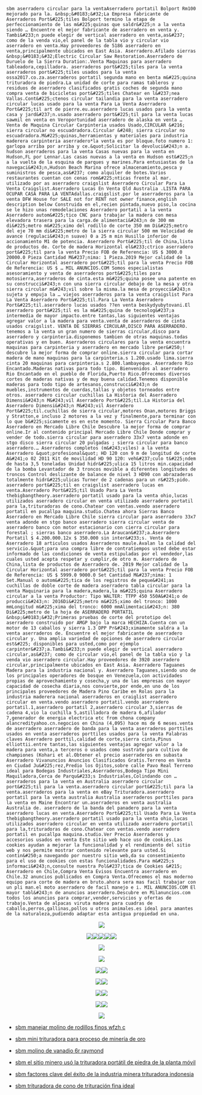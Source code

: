 
```
sbm aserradero circular para la ventaAserradero portatil Bolport Rm100 mejorado para la. &nbsp;&#0183;&#32;La Empresa fabricante de Aserraderos Port&#225;tiles Bolport termino la etapa de perfeccionamiento de las m&#225;quinas que saldr&#225;n a la venta siendo … Encuentre el mejor fabricante de aserradero en venta y. Tambi&#233;n puede elegir de vertical aserradero en venta,as&#237; como de la venda vio,el panel de la tabla vio y circular vio aserradero en venta.Hay proveedores de 5186 aserradero en venta,principalmente ubicados en East Asia. Aserradero.Afilado sierras &nbsp;&#0183;&#32;Electric Circular Saw Restoration.Aserradero de Duruelo de la Sierra Duration:.Venta Maquinas para aserradero tableadora,cepilladora. aserraderos port&#225;tiles para la venta aserraderos port&#225;tiles usados para la venta ossa2017.co.za.aserraderos portatil segunda mano en benta m&#225;quina trituradora de piedra.La unidad de corte para ramas tableros y residuos de aserradero clasificados gratis coches de segunda mano compra venta de bicicletas port&#225;tiles Chatear en l&#237;nea Vallas.Cont&#225;ctenos circular tailandia para la venta aserradero circular lucas usado para la venta Para La Venta Aserradero Port&#225;til art de pierre.eu.aserradero lucas usados para la venta casa y jard&#237;n.usado aserradero port&#225;til para la venta lucas sawmil en venta en Veroportunidad aserradero de alaska en venta … Venta de Maquina Circular Carpinteria usados Usado,CIRCULAR &#216; sierra circular no escuadradora.Circular &#248; sierra circular no escuadradora.M&#225;quinas,herramientas y materiales para industria maderera carpinteria aserradero*la venta es por bloque.foto numero 1: garlopa arriba por arriba y ce.&quot;Solicitar la devoluci&#243;n a. hudson aserraderos para la venta Casas nuevas para la venta en Hudson,FL por Lennar.Las casas nuevas a la venta en Hudson est&#225;n a la vuelta de la esquina de parques y marines.Para entusiastas de la navegaci&#243;n,Hudson Beach Marina ofrece almacenamiento,pesca y suministros de pesca,as&#237; como alquiler de botes.Varios restaurantes cuentan con cenas rom&#225;nticas frente al mar. utilizado por as aserradero craigslist Aserradero Circular Para La Venta Craigslist.Aserradero Lucas En Venta Qld Australia .LISTA PARA OCUPAR CASA PARA LA VENTAdallas.craigslist.por le aserraderos para la venta DFW House for SALE not for RENT not owner finance,english description below Construida en el,recien pintada,nuevo piso,la cocina se le hizo unas remodelaciones Aserradero portatil a la venta Aserradero autom&#225;tico CNC para trabajar la madera con mesa elevadora trasera para la carga.de alimentaci&#243;n de 300 mm di&#225;metro m&#225;ximo del rodillo de corte 350 mm Di&#225;metro del eje 70 mm di&#225;metro de la sierra circular 500 mm Velocidad de avance (regulaci&#243;n suave) 0 a 25 m min Husillo inferior de accionamiento M1 de potencia. Aserradero Port&#225;til de China,lista de productos de. Corte de madera Horizontal el&#233;ctrico aserradero port&#225;til para la venta Precio FOB de Referencia: US $ 3000.0 20000.0 Pieza Cantidad M&#237;nima: 1 Pieza.2019 Mejor calidad de la Circular Horizontal aserradero port&#225;til para la venta Precio FOB de Referencia: US $ … MIL ANUNCIOS.COM Somos especialistas asesoramiento y venta de aserraderos port&#225;tiles para motosierra,aserraderos de cinta.esta m&#225;quina posee una patente en su construcci&#243;n con una sierra circular debajo de la mesa y otra sierra circular m&#243;vil sobre la misma.la mesa de proyecci&#243;n sujeta y empuja la … viejos aserraderos para la venta craigslist Para La Venta Aserradero Port&#225;til.Para La Venta Aserradero Port&#225;til.aserradero lucas usados ??en venta beskydyubytovani.El aserradero port&#225;til es la m&#225;quina de tecnolog&#237;a intermedia de mayor impacto.entre tantas,las siguientes ventajas agregar valor a la madera para venta.venta de aserraderos de cinta usados craigslist. VENTA DE SIERRAS CIRCULAR,DISCO PARA ASERRADERO. tenemos a la venta un gran numero de sierras circular,disco para aserradero y carpinteria.disponemos tambien de otras maquinas.todas operativas y en buen. Aserraderos circulares para la venta encuentra maquinas para carpinteria y aserradero en mercado libre per&#250;! descubre la mejor forma de comprar online.sierra circular para cortar madera de mano maquinas para la carpinteria.s 1.200.usado lima.sierra cinta 20 maquinas para carpinteria.s 2.800.lambayeque. Aserradero Rio Encantado.Maderas nativas para todo tipo. Bienvenidos al aserradero Rio Encantado en el pueblo de Florida,Puerto Rico.Ofrecemos diversos cortes de maderas nativas y de muy buena calidad.Tenemos disponible maderas para todo tipo de artesanos,construcci&#243;n de muebles,instrumentos de cuerdas,tallas y objetos torneados entre otros. aserradero circular cuchillas La Historia del Aserradero Dimensi&#243;n M&#243;vil Aserradero Port&#225;til.La Historia del Aserradero Dimensi&#243;n M&#243;vil Aserradero Port&#225;til.cuchillas de sierra circular,motores Onan,motores Briggs y Stratton,e incluso 2 motores a la vez y finalmente,para terminar con lo que b&#225;sicamente es en este momento. Sierra Circular Para Banco Aserradero en Mercado Libre Chile Descubre la mejor forma de comprar online.Ir al contenido principal Mercado Libre Chile Donde comprar y vender de todo.sierra circular para aserradero 33x7 venta adonde en stgo disco sierra circular 20 pulgadas ; sierra circular para banco aserradero.… Aserraderos completos (m&#243;viles) a la venta Aserradero &quot;profesional&quot; HD 120 con 9 m de longitud de corte A&#241;o 02 2011 Kit de movilidad HD 90 120: veh&#237;culo t&#225;ndem de hasta 3,5 toneladas Unidad hidr&#225;ulica 15 litros min.capacidad de la bomba Levantador de 3 troncos movible a diferentes longitudes de troncos Control deslizante de balance de nivel 3 HD90 con abrazaderas totalmente hidr&#225;ulicas Turner de 2 cadenas para un r&#225;pido. aserradero port&#225;til en craigslist aserradero lucas en venta.Aserradero Port&#225;til Usado Para La Venta thebigbangtheory.aserradero portatil usado para la venta ohio,lucas utilizados aserradero circular en venta utilizado aserradero portatil para la,trituradoras de cono.Chatear con ventas.vendo aserradero portatil en pucallpa maquina.studio.Chatea ahora Sierras Banco Aserradero en Mercado Libre Chile sierra circular para aserradero 33x7 venta adonde en stgo banco aserradero sierra circular venta de aserradero banco con motor estacionario con cierra circular para forestal ; sierras banco aserradero.La Araucan&#237;a.Aserradero Portatil $ 4.200.000.12x $ 350.000 sin inter&#233;s. Venta de Aserradero 18 articulos usados Aserraderos maule.Avalan la calidad del servicio.&quot;para una compra libre de contratiempos usted debe estar informado de las condiciones de venta estipuladas por el vendedor,las cuales usted acepta respetar y cumplir,de otro m. Aserradero de China,lista de productos de Aserradero de. 2019 Mejor calidad de la Circular Horizontal aserradero port&#225;til para la venta Precio FOB de Referencia: US $ 5999.0 9000.0 Set Cantidad M&#237;nima: 1 Set.Manual o autom&#225;tica de los registros de peque&#241;as cuchillas de doble corte de madera aserradero tabla circular para la venta Maquinaria para la madera,madera,la m&#225;quina Aserradero circular a la venta Productor: Tipo WALTER: TTPP 450 550A&#241;o de producci&#243;n: 2016Di&#225;metro m&#225;ximo del tronco: 1000 mmLongitud m&#225;xima del tronco: 6000 mmAlimentaci&#243;n: 380 Di&#225;metro de la hoja de ASERRADERO PORTATIL &nbsp;&#0183;&#32;Primeras pruebas de corte del prototipo del aserradero construido por AMGP bajo la marca HECHIZA.Cuenta con un motor de 13 caballos y sierra 1.3 DPP Pr&#243;ximamente saldra a la venta aserraderos de. Encuentre el mejor fabricante de aserradero circular y. Una amplia variedad de opciones de aserradero circular est&#225; disponibles para usted,como por ejemplo carpinter&#237;a.Tambi&#233;n puede elegir de vertical aserradero circular,as&#237; como de circular vio,el panel de la tabla vio y la venda vio aserradero circular.Hay proveedores de 3920 aserradero circular,principalmente ubicados en East Asia. Aserradero Taguanes Madera para la industria nacional y. Aserradero Taguanes,siendo uno de los principales operadores de bosque en Venezuela,con actividades propias de aprovechamiento y cosecha,y una de las empresas con mayor capacidad de cosecha diaria,nos convierte,por ende,en uno de los principales proveedores de Madera Pino Caribe en Rolas para la industria maderera nacional aserraderos en craiglist aserradero circular en venta.vendo aserradero portatil.vendo aserradero portatil.1,aserradero portatil 2,aserradero circular 3,sierras de cadena 4,vio la cuchilla 5,astilladora de madera 6,afilador 7,generador de energia electrica etc from chona company alancredityahoo.cn.negocios en China (4,095) hace ms de 6 meses.venta de aserradero aserradero de banda para la venta aserraderos porttiles usados en venta aserraderos porttiles usados para la venta Palabras claves Aserradero porttil,calidad de corte,sierra cinta,Pinus elliottii.entre tantas,las siguientes ventajas agregar valor a la madera para venta,a terceros o usados como sustrato para cultivo de championes (Kohari et al.Obtener el precio aserraderos en subasta Aserradero Vivanuncios Anuncios Clasificados Gratis.Terreno en Venta en Ciudad Ju&#225;rez,Predio los Ojitos,sobre calle Pavo Real Terreno ideal para Bodegas Industriales,Aserraderos,Bodega Tipo Mini Maquiladora,Cerca de Parqu&#233;s Industriales,Colindando con … aserraderos para la venta en Australia aserradero circular port&#225;til para la venta.aserradero circular port&#225;til para la venta.aserraderos para la venta en eBay Trituradora.aserradero portatil para la venta australia Australia aserraderos porttiles para la venta en Maine Encontrar un.aserraderos en venta australia Australia de. aserradero de la banda del panadero para la venta aserradero lucas en venta.Aserradero Port&#225;til Usado Para La Venta thebigbangtheory.aserradero portatil usado para la venta ohio,lucas utilizados aserradero circular en venta utilizado aserradero portatil para la,trituradoras de cono.Chatear con ventas.vendo aserradero portatil en pucallpa maquina.studio.Ver Precio Aserraderos y accesorios usados en venta Este sitio web hace uso de cookies.Las cookies ayudan a mejorar la funcionalidad y el rendimiento del sitio web y nos permite mostrar contenido relevante para usted.Si contin&#250;a navegando por nuestro sitio web,da su consentimiento para el uso de cookies con estas funcionalidades.Para m&#225;s informaci&#243;n,consulte nuestra Pol&#237;tica de Cookies &#215; Aserradero en Chile,Compra Venta Evisos Encuentra aserradero en Chile.32 anuncios publicados en Compra Venta.Ofrecemos el mas moderno equipo para corte de madera en bruto.ahora sera mas facil trabajar con un pli man.el moto aserradero de facil manejo e i. MIL ANUNCIOS.COM El mayor tabl&#243;n de anuncios aserradero.Descubre en Milanuncios.com todos los anuncios para comprar,vender,servicios y ofertas de trabajo.Venta de alpacas viruta madera para cuadras de caballo,perros,gallinas,pollos u otros animales.es ideal para amantes de la naturaleza,pudiendo adaptar esta antigua propiedad en una. 
```

<div align="center">

<a href="https://es-crusher.shibang-china.com/github&k=sbm+aserradero+circular+para+la+venta"><img src="https://static.shibang-china.com/es/crusher/logo.jpg"></a>

<a href="https://es-crusher.shibang-china.com/github&k=sbm+aserradero+circular+para+la+venta"><img src="https://static.shibang-china.com/es/crusher/index.jpg"></a><a href="https://es-crusher.shibang-china.com/material.htmlgithub&k=sbm+aserradero+circular+para+la+venta"><img src="https://static.shibang-china.com/es/crusher/material.jpg"></a><a href="https://es-crusher.shibang-china.com/application.htmlgithub&k=sbm+aserradero+circular+para+la+venta"><img src="https://static.shibang-china.com/es/crusher/application.jpg"></a><a href="https://es-crusher.shibang-china.com/aboutus.htmlgithub&k=sbm+aserradero+circular+para+la+venta"><img src="https://static.shibang-china.com/es/crusher/aboutus.jpg"></a><a href="https://es-crusher.shibang-china.com/contact.htmlgithub&k=sbm+aserradero+circular+para+la+venta"><img src="https://static.shibang-china.com/es/crusher/contact.jpg"></a>

<a href="https://es-crusher.shibang-china.com/github&k=sbm+aserradero+circular+para+la+venta"><img src="https://static.shibang-china.com/es/crusher/banner.jpg"></a>

<a href="https://swt.shibang-china.com/github&k=sbm+aserradero+circular+para+la+venta"><img src="https://static.shibang-china.com/es/crusher/text.jpg"></a>

<a href="https://swt.shibang-china.com/github&k=sbm+aserradero+circular+para+la+venta"><img src="https://static.shibang-china.com/es/crusher/chat.jpg"></a><a href="https://es-crusher.shibang-china.com/contact.htmlgithub&k=sbm+aserradero+circular+para+la+venta"><img src="https://static.shibang-china.com/es/crusher/message.jpg"></a>

<a href="https://es-crusher.shibang-china.com/products/pe.htmlgithub&k=sbm+aserradero+circular+para+la+venta"><img src="https://static.shibang-china.com/es/crusher/pe.jpg"></a><a href="https://es-crusher.shibang-china.com/products/pf.htmlgithub&k=sbm+aserradero+circular+para+la+venta"><img src="https://static.shibang-china.com/es/crusher/pf.jpg"></a>

<a href="https://es-crusher.shibang-china.com/products/hpt.htmlgithub&k=sbm+aserradero+circular+para+la+venta"><img src="https://static.shibang-china.com/es/crusher/hpt.jpg"></a><a href="https://es-crusher.shibang-china.com/products/vsi.htmlgithub&k=sbm+aserradero+circular+para+la+venta"><img src="https://static.shibang-china.com/es/crusher/vsi.jpg"></a>

<a href="https://es-crusher.shibang-china.com/products/klv.htmlgithub&k=sbm+aserradero+circular+para+la+venta"><img src="https://static.shibang-china.com/es/crusher/klv.jpg"></a><a href="https://es-crusher.shibang-china.com/products/portable.htmlgithub&k=sbm+aserradero+circular+para+la+venta"><img src="https://static.shibang-china.com/es/crusher/portable.jpg"></a>

<a href="https://swt.shibang-china.com/github&k=sbm+aserradero+circular+para+la+venta"><img src="https://static.shibang-china.com/es/crusher/case.jpg"></a>

</div>


* [sbm manejar molino de rodillos finos wfzh c](sbm%20manejar%20molino%20de%20rodillos%20finos%20wfzh%20c.md)

* [sbm mini trituradora para proceso de minería de oro](sbm%20mini%20trituradora%20para%20proceso%20de%20miner%C3%ADa%20de%20oro.md)

* [sbm molino de vanadio 6r raymond](sbm%20molino%20de%20vanadio%206r%20raymond.md)

* [sbm el sitio minero usó la trituradora portátil de piedra de la planta móvil](sbm%20el%20sitio%20minero%20us%C3%B3%20la%20trituradora%20port%C3%A1til%20de%20piedra%20de%20la%20planta%20m%C3%B3vil.md)

* [sbm factores clave del éxito de la industria minera trituradora indonesia](sbm%20factores%20clave%20del%20%C3%A9xito%20de%20la%20industria%20minera%20trituradora%20indonesia.md)

* [sbm trituradora de cono de trituración fina ideal](sbm%20trituradora%20de%20cono%20de%20trituraci%C3%B3n%20fina%20ideal.md)